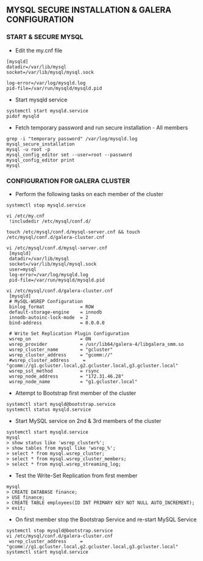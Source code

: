 ## MYSQL SECURE INSTALLATION & GALERA CONFIGURATION

### START & SECURE MYSQL 

* Edit the my.cnf file
```
[mysqld]
datadir=/var/lib/mysql
socket=/var/lib/mysql/mysql.sock

log-error=/var/log/mysqld.log
pid-file=/var/run/mysqld/mysqld.pid
```

* Start mysqld service
```
systemctl start mysqld.service
pidof mysqld
```

* Fetch temporary password and run secure installation - All members
```
grep -i "temporary password" /var/log/mysqld.log
mysql_secure_installation
mysql -u root -p
mysql_config_editor set --user=root --password
mysql_config_editor print
mysql
```

### CONFIGURATION FOR GALERA CLUSTER
* Perform the following tasks on each member of the cluster
```
systemctl stop mysqld.service

vi /etc/my.cnf
 !includedir /etc/mysql/conf.d/

touch /etc/mysql/conf.d/mysql-server.cnf && touch /etc/mysql/conf.d/galera-cluster.cnf

vi /etc/mysql/conf.d/mysql-server.cnf
 [mysqld]
 datadir=/var/lib/mysql
 socket=/var/lib/mysql/mysql.sock
 user=mysql
 log-error=/var/log/mysqld.log
 pid-file=/var/run/mysqld/mysqld.pid

vi /etc/mysql/conf.d/galera-cluster.cnf
 [mysqld]
 # MySQL-WSREP Configuration
 binlog_format             = ROW
 default-storage-engine    = innodb
 innodb-autoinc-lock-mode  = 2
 bind-address              = 0.0.0.0

 # Write Set Replication Plugin Configuration
 wsrep_on                  = ON
 wsrep_provider            = /usr/lib64/galera-4/libgalera_smm.so
 wsrep_cluster_name        = "gcluster"
 wsrep_cluster_address     = "gcomm://"
 #wsrep_cluster_address     = "gcomm://g1.gcluster.local,g2.gcluster.local,g3.gcluster.local"
 wsrep_sst_method          = rsync
 wsrep_node_address        = "172.31.46.28"
 wsrep_node_name           = "g1.gcluster.local"
```

* Attempt to Bootstrap first member of the cluster
```
systemctl start mysqld@bootstrap.service
systemctl status mysqld.service
```

* Start MySQL service on 2nd & 3rd members of the cluster
```
systemctl start mysqld.service
mysql
> show status like 'wsrep_cluster%';
> show tables from mysql like 'wsrep_%';
> select * from mysql.wsrep_cluster;
> select * from mysql.wsrep_cluster_members;
> select * from mysql.wsrep_streaming_log;
```

* Test the Write-Set Replication from first member
```
mysql
> CREATE DATABASE finance;
> USE finance;
> CREATE TABLE employees(ID INT PRIMARY KEY NOT NULL AUTO_INCREMENT);
> exit;
```

* On first member stop the Bootstrap Service and re-start MySQL Service
```
systemctl stop mysqld@bootstrap.service
vi /etc/mysql/conf.d/galera-cluster.cnf
 wsrep_cluster_address     = "gcomm://g1.gcluster.local,g2.gcluster.local,g3.gcluster.local"
systemctl start mysqld.service
```
